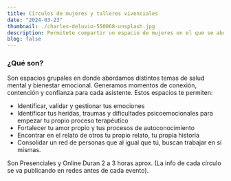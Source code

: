 ```yaml
---
title: Círculos de mujeres y talleres vivenciales
date: "2024-03-23"
thumbnail: ./charles-deluvio-550068-unsplash.jpg
description: Permitete compartir un espacio de mujeres en el que se abordan distintos temas de salud mental y bienestar emocional...
blog: false
---
```


### ¿Qué son?

Son espacios grupales en donde abordamos distintos temas de salud mental y bienestar emocional. Generamos momentos de conexión, contención y confianza para cada asistente.
Estos espacios te permiten:

- Identificar, validar y gestionar tus emociones
- Identificar tus heridas, traumas y dificultades psicoemocionales para empezar tu propio proceso terapéutico
- Fortalecer tu amor propio y tus procesos de autoconocimiento
- Encontrar en el relato de otros tu propio relato, tu propia historia
- Consolidar un red de personas que al igual que tú, buscan trabajar en sí mismas.

Son Presenciales y Online Duran 2 a 3 horas aprox. (La info de cada círculo se va publicando en redes antes de cada evento).
